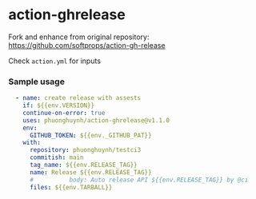 # action-ghrelease

Fork and enhance from original repository: https://github.com/softprops/action-gh-release

Check `action.yml` for inputs

### Sample usage
```yaml
  - name: create release with assests
    if: ${{env.VERSION}}
    continue-on-error: true
    uses: phuonghuynh/action-ghrelease@v1.1.0
    env:
      GITHUB_TOKEN: ${{env._GITHUB_PAT}}
    with:
      repository: phuonghuynh/testci3
      commitish: main
      tag_name: ${{env.RELEASE_TAG}}
      name: Release ${{env.RELEASE_TAG}}
      #          body: Auto release API ${{env.RELEASE_TAG}} by @ci
      files: ${{env.TARBALL}}
```
